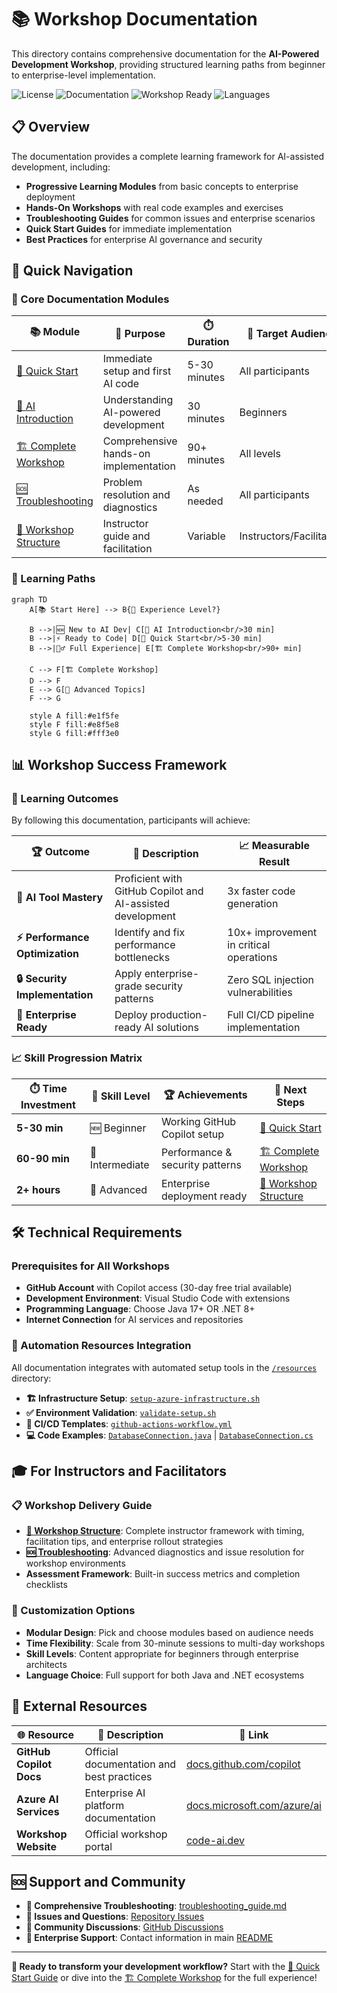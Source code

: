 # 📚 Workshop Documentation

This directory contains comprehensive documentation for the **AI-Powered Development Workshop**, providing structured learning paths from beginner to enterprise-level implementation.

![License](https://img.shields.io/badge/License-MIT-blue.svg)
![Documentation](https://img.shields.io/badge/Documentation-Complete-green)
![Workshop Ready](https://img.shields.io/badge/Workshop-Ready-brightgreen)
![Languages](https://img.shields.io/badge/Languages-Java_.NET-red)

## 📋 Overview

The documentation provides a complete learning framework for AI-assisted development, including:

- **Progressive Learning Modules** from basic concepts to enterprise deployment
- **Hands-On Workshops** with real code examples and exercises
- **Troubleshooting Guides** for common issues and enterprise scenarios
- **Quick Start Guides** for immediate implementation
- **Best Practices** for enterprise AI governance and security

## 🚀 Quick Navigation

### 📖 Core Documentation Modules

| 📚 Module | 🎯 Purpose | ⏱️ Duration | 👥 Target Audience |
|-----------|------------|-------------|---------------------|
| [🚀 Quick Start](QUICK_START.md) | Immediate setup and first AI code | 5-30 minutes | All participants |
| [🤖 AI Introduction](ai-dev-introduction.md) | Understanding AI-powered development | 30 minutes | Beginners |
| [🏗️ Complete Workshop](complete_workshop_guide.md) | Comprehensive hands-on implementation | 90+ minutes | All levels |
| [🆘 Troubleshooting](troubleshooting_guide.md) | Problem resolution and diagnostics | As needed | All participants |
| [🏢 Workshop Structure](workshop_structure.md) | Instructor guide and facilitation | Variable | Instructors/Facilitators |

### 🎯 Learning Paths

```mermaid
graph TD
    A[📚 Start Here] --> B{👤 Experience Level?}
    
    B -->|🆕 New to AI Dev| C[📖 AI Introduction<br/>30 min]
    B -->|⚡ Ready to Code| D[🚀 Quick Start<br/>5-30 min]
    B -->|🏃‍♂️ Full Experience| E[🏗️ Complete Workshop<br/>90+ min]
    
    C --> F[🏗️ Complete Workshop]
    D --> F
    E --> G[🏢 Advanced Topics]
    F --> G
    
    style A fill:#e1f5fe
    style F fill:#e8f5e8
    style G fill:#fff3e0
```

## 📊 Workshop Success Framework

### 🎯 Learning Outcomes

By following this documentation, participants will achieve:

| 🏆 Outcome | 📖 Description | 📈 Measurable Result |
|------------|----------------|---------------------|
| **🤖 AI Tool Mastery** | Proficient with GitHub Copilot and AI-assisted development | 3x faster code generation |
| **⚡ Performance Optimization** | Identify and fix performance bottlenecks | 10x+ improvement in critical operations |
| **🔒 Security Implementation** | Apply enterprise-grade security patterns | Zero SQL injection vulnerabilities |
| **🏢 Enterprise Ready** | Deploy production-ready AI solutions | Full CI/CD pipeline implementation |

### 📈 Skill Progression Matrix

| ⏱️ Time Investment | 🎯 Skill Level | 🏆 Achievements | 🔗 Next Steps |
|-------------------|---------------|-----------------|---------------|
| **5-30 min** | 🆕 Beginner | Working GitHub Copilot setup | [🚀 Quick Start](QUICK_START.md) |
| **60-90 min** | 🥈 Intermediate | Performance & security patterns | [🏗️ Complete Workshop](complete_workshop_guide.md) |
| **2+ hours** | 🥇 Advanced | Enterprise deployment ready | [🏢 Workshop Structure](workshop_structure.md) |

## 🛠️ Technical Requirements

### Prerequisites for All Workshops

- **GitHub Account** with Copilot access (30-day free trial available)
- **Development Environment**: Visual Studio Code with extensions
- **Programming Language**: Choose Java 17+ OR .NET 8+ 
- **Internet Connection** for AI services and repositories

### 🤖 Automation Resources Integration

All documentation integrates with automated setup tools in the [`/resources`](../resources/) directory:

- **🏗️ Infrastructure Setup**: [`setup-azure-infrastructure.sh`](../resources/setup-azure-infrastructure.sh)
- **✅ Environment Validation**: [`validate-setup.sh`](../resources/validate-setup.sh)
- **🔄 CI/CD Templates**: [`github-actions-workflow.yml`](../resources/github-actions-workflow.yml)
- **💻 Code Examples**: [`DatabaseConnection.java`](../resources/DatabaseConnection.java) | [`DatabaseConnection.cs`](../resources/DatabaseConnection.cs)

## 🎓 For Instructors and Facilitators

### 📋 Workshop Delivery Guide

- **[🏢 Workshop Structure](workshop_structure.md)**: Complete instructor framework with timing, facilitation tips, and enterprise rollout strategies
- **[🆘 Troubleshooting](troubleshooting_guide.md)**: Advanced diagnostics and issue resolution for workshop environments
- **Assessment Framework**: Built-in success metrics and completion checklists

### 🎯 Customization Options

- **Modular Design**: Pick and choose modules based on audience needs
- **Time Flexibility**: Scale from 30-minute sessions to multi-day workshops
- **Skill Levels**: Content appropriate for beginners through enterprise architects
- **Language Choice**: Full support for both Java and .NET ecosystems

## 🔗 External Resources

| 🌐 Resource | 📖 Description | 🔗 Link |
|-------------|----------------|---------|
| **GitHub Copilot Docs** | Official documentation and best practices | [docs.github.com/copilot](https://docs.github.com/copilot) |
| **Azure AI Services** | Enterprise AI platform documentation | [docs.microsoft.com/azure/ai](https://docs.microsoft.com/azure/ai) |
| **Workshop Website** | Official workshop portal | [code-ai.dev](https://code-ai.dev) |

## 🆘 Support and Community

- **📖 Comprehensive Troubleshooting**: [troubleshooting_guide.md](troubleshooting_guide.md)
- **🐛 Issues and Questions**: [Repository Issues](https://github.com/your-repo/issues)
- **💬 Community Discussions**: [GitHub Discussions](https://github.com/your-repo/discussions)
- **📧 Enterprise Support**: Contact information in main [README](../README.md)

---

**🎯 Ready to transform your development workflow?** Start with the [🚀 Quick Start Guide](QUICK_START.md) or dive into the [🏗️ Complete Workshop](complete_workshop_guide.md) for the full experience!